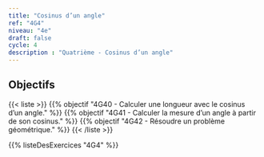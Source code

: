```yaml
---
title: "Cosinus d’un angle"
ref: "4G4"
niveau: "4e"
draft: false
cycle: 4
description : "Quatrième - Cosinus d’un angle"
---
```



<h2 class="ui horizontal divider header">Objectifs</h2>

{{< liste >}}
	{{% objectif "4G40 - Calculer une longueur avec le cosinus d’un angle." %}}
	{{% objectif "4G41 - Calculer la mesure d’un angle à partir de son cosinus." %}}
	{{% objectif "4G42 - Résoudre un problème géométrique." %}}
{{< /liste >}}


{{% listeDesExercices "4G4" %}}
